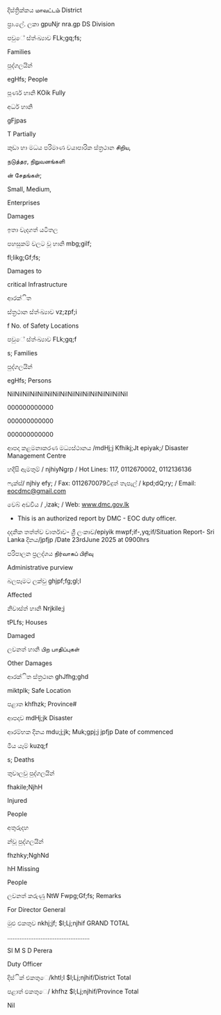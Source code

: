 දිස්ත්‍රික්කය மாவட்டம் District

ප්‍රා.ලේ. ලකා gpuNjr nra.gp DS Division

පවුේ ස්ත්‍ංඛ්‍යාව FLk;gq;fs;

Families

පුද්ගලයින්

egHfs; People

පූර්ණ හානි KOik Fully

අර්ධ හානි

gFjpas

T Partially

කුඩා හා මධය පරිමාණ වයාපාරික ස්ත්‍රථාන சிறிய,

நடுத்தர, நிறுவனங்களி

ன் சேதங்கள்;

Small, Medium,

Enterprises

Damages

ඉතා වැදගත් යටිතල

පහසුකම් වලට වූ හානි mbg;gilf;

fl;likg;Gf;fs;

Damages to

critical Infrastructure

ආරක්ිත

ස්ත්‍රථාන ස්ත්‍ංඛ්‍යාව vz;zpf;i

f No. of Safety Locations

පවුේ ස්ත්‍ංඛ්‍යාව FLk;gq;f

s; Families

පුද්ගලයින්

egHfs; Persons

NilNilNilNilNilNilNilNilNilNilNilNilNilNilNilNil

000000000000

000000000000

000000000000

ආපදා කළමනාකරණ මධ්‍යස්ථානය /mdHj;j Kfhikj;Jt epiyak;/ Disaster Management Centre

හදිසි ඇමතුම් / njhiyNgrp / Hot Lines: 117, 0112670002, 0112136136

ෆැක්ස්/ njhiy efy; / Fax: 0112670079විදුත් තැපැල් / kpd;dQ;ry; / Email: eocdmc@gmail.com

වෙබ් අඩවිය / ,izak; / Web: www.dmc.gov.lk

* This is an authorized report by DMC - EOC duty officer.

දදනික තත්ත්ව වාර්තාව- ශ්‍රී ලංකාව/epiyik mwpf;if-,yq;if/Situation Report- Sri Lanka දිනය/jpfjp /Date 23rdJune 2025 at 0900hrs

පරිපාලන ප්‍රලද්ශය நிர்வாகப் பிரிவு

Administrative purview

බලපෑමට ලක්වු ghjpf;fg;gl;l

Affected

නිවාස්ත්‍ හානි Nrjkile;j

tPLfs; Houses

Damaged

ලවනත් හානි பிற பாதிப்புகள்

Other Damages

ආරක්ිත ස්ත්‍රථාන ghJfhg;ghd

miktplk; Safe Location

පළාත khfhzk; Province#

ආපදාව mdHj;jk Disaster

ආරම්භක දිනය mdu;j;jk; Muk;gpj;j jpfjp Date of commenced

මිය යෑම් kuzq;f

s; Deaths

තුවාලවු පුද්ගලයින්

fhakile;NjhH

Injured

People

අතුරුදහ

න්වූ පුද්ගලයින්

fhzhky;NghNd

hH Missing

People

ලවනත් කරුණු NtW Fwpg;Gf;fs; Remarks

For Director General

මුළු එකතුව nkhj;jf; $l;Lj;njhif GRAND TOTAL

…....….....................................

SI M S D Perera

Duty Officer

දිස්ික් එකතුෙ/khtl;l $l;Lj;njhif/District Total

පළාත් ඵකතුෙ/ khfhz $l;Lj;njhif/Province Total

Nil